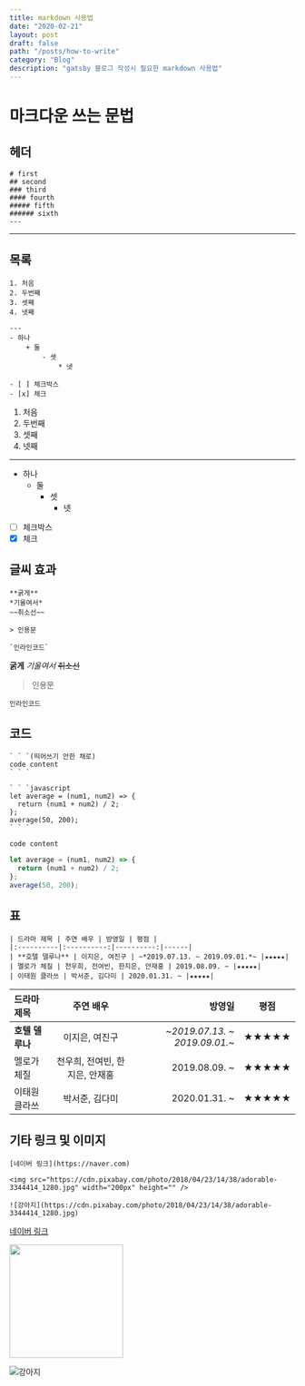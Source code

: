 ```yaml
---
title: markdown 사용법
date: "2020-02-21"
layout: post
draft: false
path: "/posts/how-to-write"
category: "Blog"
description: "gatsby 블로그 작성시 필요한 markdown 사용법"
---
```


# 마크다운 쓰는 문법

## 헤더
```
# first
## second
### third
#### fourth
##### fifth
###### sixth
---
```

---

## 목록
```
1. 처음
2. 두번째
3. 셋째
4. 넷째

---
- 하나
    + 둘
        - 셋
            * 넷

- [ ] 체크박스
- [x] 체크 
```
1. 처음
2. 두번째
3. 셋째
4. 넷째

---
* 하나
    + 둘
        - 셋
            * 넷

- [ ] 체크박스
- [x] 체크 

## 글씨 효과
```
**굵게**
*기울여서*
~~취소선~~

> 인용문

`인라인코드`

```
**굵게**
*기울여서*
~~취소선~~

> 인용문

`인라인코드`


## 코드
```
` ` `(띄어쓰기 안한 채로)
code content
` ` `

` ` `javascript
let average = (num1, num2) => {
  return (num1 + num2) / 2;
};
average(50, 200);
` ` `
```

```
code content
```

```javascript
let average = (num1, num2) => {
  return (num1 + num2) / 2;
};
average(50, 200);
```

## 표
```
| 드라마 제목 | 주연 배우 | 방영일 | 평점 |
|:----------|:----------:|----------:|------|
| **호텔 델루나** | 이지은, 여진구 | ~*2019.07.13. ~ 2019.09.01.*~ |★★★★★|
| 멜로가 체질 | 천우희, 전여빈, 한지은, 안재홍 | 2019.08.09. ~ |★★★★★|
| 이태원 클라쓰 | 박서준, 김다미 | 2020.01.31. ~ |★★★★★|

```
| 드라마 제목 | 주연 배우 | 방영일 | 평점 |
|:----------|:----------:|----------:|------|
| **호텔 델루나** | 이지은, 여진구 | ~*2019.07.13. ~ 2019.09.01.*~ |★★★★★|
| 멜로가 체질 | 천우희, 전여빈, 한지은, 안재홍 | 2019.08.09. ~ |★★★★★|
| 이태원 클라쓰 | 박서준, 김다미 | 2020.01.31. ~ |★★★★★|


## 기타 링크 및 이미지
```
[네이버 링크](https://naver.com)

<img src="https://cdn.pixabay.com/photo/2018/04/23/14/38/adorable-3344414_1280.jpg" width="200px" height="" />

![강아지](https://cdn.pixabay.com/photo/2018/04/23/14/38/adorable-3344414_1280.jpg)
```


[네이버 링크](https://naver.com)

<img src="https://cdn.pixabay.com/photo/2018/04/23/14/38/adorable-3344414_1280.jpg" width="200px" height="" />

![강아지](https://cdn.pixabay.com/photo/2018/04/23/14/38/adorable-3344414_1280.jpg)
